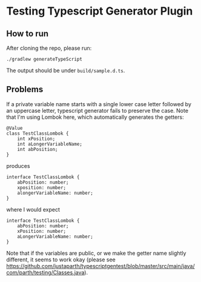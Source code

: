 # Testing Typescript Generator Plugin

## How to run
After cloning the repo, please run:

```
./gradlew generateTypeScript
```

The output should be under `build/sample.d.ts`.

## Problems
If a private variable name starts with a single lower case letter followed by an uppercase letter, typescript
generator fails to preserve the case. Note that I'm using Lombok here, which automatically generates the getters:

```
@Value
class TestClassLombok {
    int xPosition;
    int aLongerVariableName;
    int abPosition;
}
```

produces

```
interface TestClassLombok {
    abPosition: number;
    xposition: number;
    alongerVariableName: number;
}
```

where I would expect

```
interface TestClassLombok {
    abPosition: number;
    xPosition: number;
    aLongerVariableName: number;
}
```

Note that if the variables are public, or we make the getter name slightly different, it seems to work
okay (please see https://github.com/justaparth/typescriptgentest/blob/master/src/main/java/com/parth/testing/Classes.java).
